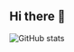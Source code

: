 ## Hi there 👋
![GitHub stats](https://github-readme-stats.vercel.app/api?username=nitr0yukkuri&show_icons=true&theme=tokyonight)

